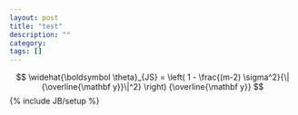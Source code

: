 ```yaml
---
layout: post
title: "test"
description: ""
category: 
tags: []
---
```

$$ \widehat{\boldsymbol \theta}_{JS} = \left( 1 - \frac{(m-2)
\sigma^2}{\|{\overline{\mathbf y}}\|^2} \right) {\overline{\mathbf y}} $$
{% include JB/setup %}
